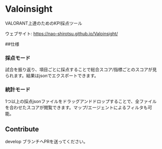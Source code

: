 # Valoinsight

VALORANT上達のためのKPI採点ツール

ウェブサイト: https://nao-shirotsu.github.io/Valoinsight/

##仕様
### 採点モード
試合を振り返り、項目ごとに採点することで総合スコア/指標ごとのスコアが見られます。結果はjsonでエクスポートできます。
### 統計モード
1つ以上の採点jsonファイルをドラッグアンドドロップすることで、全ファイルを合わせたスコアが閲覧できます。マップ/エージェントによるフィルタも可能。
 
## Contribute

develop ブランチへPRを送ってください。
